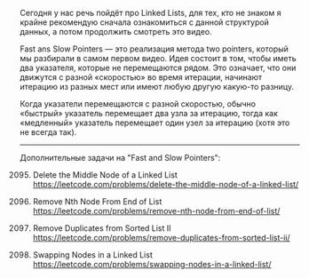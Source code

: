 
Сегодня у нас речь пойдёт про Linked Lists, для тех, кто не знаком я крайне рекомендую сначала ознакомиться с данной структурой данных,
а потом продолжить смотреть это видео.

Fast ans Slow Pointers — это реализация метода two pointers, который мы разбирали в самом первом видео.
Идея состоит в том, чтобы иметь два указателя, которые не перемещаются рядом.
Это означает, что они движутся с разной «скоростью» во время итерации,
начинают итерацию из разных мест или имеют любую другую какую-то разницу.

Когда указатели перемещаются с разной скоростью, обычно «быстрый» указатель перемещает два узла за итерацию,
тогда как «медленный» указатель перемещает один узел за итерацию (хотя это не всегда так).

________________________________________________________________________________________________________________________

Дополнительные задачи на "Fast and Slow Pointers":

2095. Delete the Middle Node of a Linked List
https://leetcode.com/problems/delete-the-middle-node-of-a-linked-list/

19. Remove Nth Node From End of List
https://leetcode.com/problems/remove-nth-node-from-end-of-list/

82. Remove Duplicates from Sorted List II
https://leetcode.com/problems/remove-duplicates-from-sorted-list-ii/

1721. Swapping Nodes in a Linked List
https://leetcode.com/problems/swapping-nodes-in-a-linked-list/
